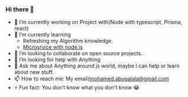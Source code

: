 ### Hi there 👋


- 🔭 I’m currently working on Project with(Node with typescript, Prisma, react)
- 🌱 I’m currently learning
    * Refreshing my Algorithm knowledge.
    * [Microsrvice with node.js](https://www.udemy.com/course/microservices-with-node-js-and-react/)
- 👯 I’m looking to collaborate on open source projects. 
- 🤔 I’m looking for help with Anything
- 💬 Ask me about Anything around js world, maybe I can help or learn about new stuff.
- 📫 How to reach me: My email(mohamed.abugalala@gmail.com
- ⚡ Fun fact: You don't know what you don't know :joy:


<!--
**mohamedGamalAbuGalala/mohamedGamalAbuGalala** is a ✨ _special_ ✨ repository because its `README.md` (this file) appears on your GitHub profile.

Here are some ideas to get you started:

- 🔭 I’m currently working on ...
- 🌱 I’m currently learning ...
- 👯 I’m looking to collaborate on ...
- 🤔 I’m looking for help with ...
- 💬 Ask me about ...
- 📫 How to reach me: ...
- 😄 Pronouns: ...
- ⚡ Fun fact: ...
-->
